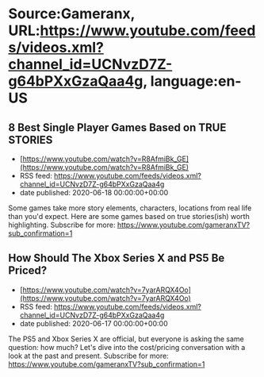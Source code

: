 # Source:Gameranx, URL:https://www.youtube.com/feeds/videos.xml?channel_id=UCNvzD7Z-g64bPXxGzaQaa4g, language:en-US

## 8 Best Single Player Games Based on TRUE STORIES
 - [https://www.youtube.com/watch?v=R8AfmiBk_GE](https://www.youtube.com/watch?v=R8AfmiBk_GE)
 - RSS feed: https://www.youtube.com/feeds/videos.xml?channel_id=UCNvzD7Z-g64bPXxGzaQaa4g
 - date published: 2020-06-18 00:00:00+00:00

Some games take more story elements, characters, locations from real life than you'd expect. Here are some games based on true stories(ish) worth highlighting.
Subscribe for more: https://www.youtube.com/gameranxTV?sub_confirmation=1

## How Should The Xbox Series X and PS5 Be Priced?
 - [https://www.youtube.com/watch?v=7yarARQX4Oo](https://www.youtube.com/watch?v=7yarARQX4Oo)
 - RSS feed: https://www.youtube.com/feeds/videos.xml?channel_id=UCNvzD7Z-g64bPXxGzaQaa4g
 - date published: 2020-06-17 00:00:00+00:00

The PS5 and Xbox Series X are official, but everyone is asking the same question: how much? Let's dive into the cost/pricing conversation with a look at the past and present.
Subscribe for more: https://www.youtube.com/gameranxTV?sub_confirmation=1

